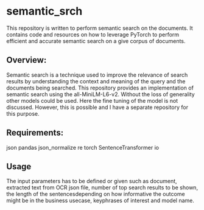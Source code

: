 # semantic_srch
This repository  is written to perform semantic search on the documents.
It contains code and resources on how to leverage PyTorch to perform efficient and accurate semantic search on a give corpus of documents.

## Overview:
Semantic search is a technique used to improve the relevance of search results by understanding the context and meaning of the query and the documents being searched.  This repository provides an implementation of semantic search using the all-MiniLM-L6-v2.  Without the loss of generality other models could be used.  Here the fine tuning of the model is not discussed.  However, this is possible and I have a separate repository for this purpose. 

## Requirements:
json
pandas
json_normalize
re
torch
SentenceTransformer
io

## Usage
The input parameters has to be defined or given such as document, extracted text from OCR json file, number of top search results to be shown, the length of the sentencesdepending on how informative the outcome might be in the business usecase, keyphrases of interest and model name.
